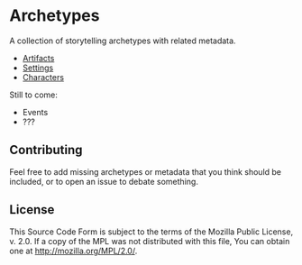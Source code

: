 # Archetypes

A collection of storytelling archetypes with related metadata.

* [Artifacts](https://raw.github.com/rfreebern/archetypes/master/artifact.json)
* [Settings](https://raw.github.com/rfreebern/archetypes/master/setting.json)
* [Characters](https://raw.github.com/rfreebern/archetypes/master/character.json)

Still to come:

* Events
* ???

## Contributing

Feel free to add missing archetypes or metadata that you think should be
included, or to open an issue to debate something.

## License

This Source Code Form is subject to the terms of the Mozilla Public License,
v. 2.0. If a copy of the MPL was not distributed with this file, You can
obtain one at http://mozilla.org/MPL/2.0/.

